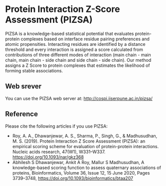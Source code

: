# Protein Interaction Z-Score Assessment (PIZSA)

PIZSA is a knowledge-based statistical potential that evaluates protein-protein complexes based on interface residue pairing preferences and atomic propensities. Interacting residues are identified by a distance threshold and every interaction is assigned a score calculated from contributions of three different modes of interaction (main chain - main chain, main chain - side chain and side chain - side chain). Our method assigns a Z Score to protein complexes that estimates the likelihood of forming stable associations.

## Web srever
You can use the PIZSA web server at: http://cospi.iiserpune.ac.in/pizsa/

## Reference
Please cite the following articles if you use PIZSA:
* Roy, A. A., Dhawanjewar, A. S., Sharma, P., Singh, G., & Madhusudhan, M. S. (2019). Protein Interaction Z Score Assessment (PIZSA): an empirical scoring scheme for evaluation of protein-protein interactions. Nucleic acids research, 47(W1), W331–W337. https://doi.org/10.1093/nar/gkz368
* Abhilesh S Dhawanjewar, Ankit A Roy, Mallur S Madhusudhan, A knowledge-based scoring function to assess quaternary associations of proteins, Bioinformatics, Volume 36, Issue 12, 15 June 2020, Pages 3739–3748, https://doi.org/10.1093/bioinformatics/btaa207
